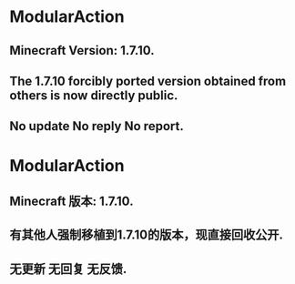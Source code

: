 # ModularAction
## Minecraft Version: 1.7.10.
## The 1.7.10 forcibly ported version obtained from others is now directly public.
## No update No reply No report.

# ModularAction
## Minecraft 版本: 1.7.10.
## 有其他人强制移植到1.7.10的版本，现直接回收公开.
## 无更新 无回复 无反馈.
